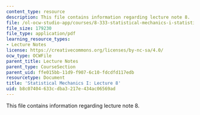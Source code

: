 ```yaml
---
content_type: resource
description: This file contains information regarding lecture note 8.
file: /ol-ocw-studio-app/courses/8-333-statistical-mechanics-i-statistical-mechanics-of-particles-fall-2013/b8c07404633cdba3217e434ac06569ad_MIT8_333F13_Lec8.pdf
file_size: 179230
file_type: application/pdf
learning_resource_types:
- Lecture Notes
license: https://creativecommons.org/licenses/by-nc-sa/4.0/
ocw_type: OCWFile
parent_title: Lecture Notes
parent_type: CourseSection
parent_uid: ffe015bb-11d9-f907-6c10-fdcdfd117edb
resourcetype: Document
title: 'Statistical Mechanics I: Lecture 8'
uid: b8c07404-633c-dba3-217e-434ac06569ad
---
```

This file contains information regarding lecture note 8.